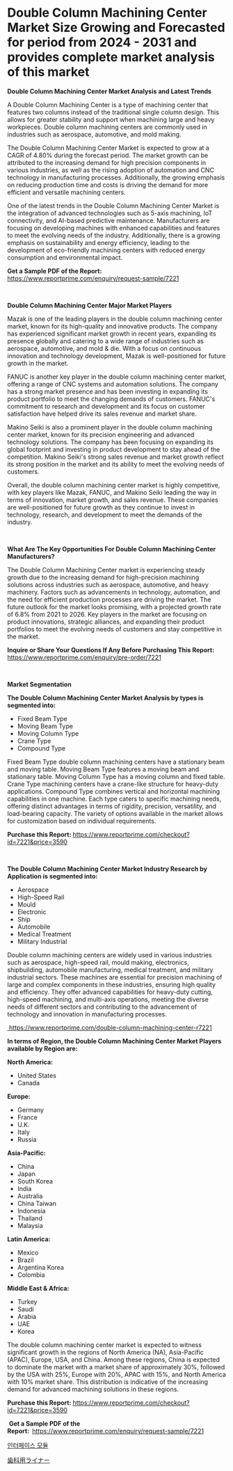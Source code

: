 <p><h1>Double Column Machining Center Market Size Growing and Forecasted for period from 2024 - 2031 and provides complete market analysis of this market</h1></p><p><strong>Double Column Machining Center Market Analysis and Latest Trends</strong></p>
<p><p>A Double Column Machining Center is a type of machining center that features two columns instead of the traditional single column design. This allows for greater stability and support when machining large and heavy workpieces. Double column machining centers are commonly used in industries such as aerospace, automotive, and mold making.</p><p>The Double Column Machining Center Market is expected to grow at a CAGR of 4.80% during the forecast period. The market growth can be attributed to the increasing demand for high precision components in various industries, as well as the rising adoption of automation and CNC technology in manufacturing processes. Additionally, the growing emphasis on reducing production time and costs is driving the demand for more efficient and versatile machining centers.</p><p>One of the latest trends in the Double Column Machining Center Market is the integration of advanced technologies such as 5-axis machining, IoT connectivity, and AI-based predictive maintenance. Manufacturers are focusing on developing machines with enhanced capabilities and features to meet the evolving needs of the industry. Additionally, there is a growing emphasis on sustainability and energy efficiency, leading to the development of eco-friendly machining centers with reduced energy consumption and environmental impact.</p></p>
<p><strong>Get a Sample PDF of the Report:&nbsp;</strong> <a href="https://www.reportprime.com/enquiry/request-sample/7221">https://www.reportprime.com/enquiry/request-sample/7221</a></p>
<p>&nbsp;</p>
<p><strong>Double Column Machining Center Major Market Players</strong></p>
<p><p>Mazak is one of the leading players in the double column machining center market, known for its high-quality and innovative products. The company has experienced significant market growth in recent years, expanding its presence globally and catering to a wide range of industries such as aerospace, automotive, and mold & die. With a focus on continuous innovation and technology development, Mazak is well-positioned for future growth in the market.</p><p>FANUC is another key player in the double column machining center market, offering a range of CNC systems and automation solutions. The company has a strong market presence and has been investing in expanding its product portfolio to meet the changing demands of customers. FANUC's commitment to research and development and its focus on customer satisfaction have helped drive its sales revenue and market share.</p><p>Makino Seiki is also a prominent player in the double column machining center market, known for its precision engineering and advanced technology solutions. The company has been focusing on expanding its global footprint and investing in product development to stay ahead of the competition. Makino Seiki's strong sales revenue and market growth reflect its strong position in the market and its ability to meet the evolving needs of customers.</p><p>Overall, the double column machining center market is highly competitive, with key players like Mazak, FANUC, and Makino Seiki leading the way in terms of innovation, market growth, and sales revenue. These companies are well-positioned for future growth as they continue to invest in technology, research, and development to meet the demands of the industry.</p></p>
<p>&nbsp;</p>
<p><strong>What Are The Key Opportunities For Double Column Machining Center Manufacturers?</strong></p>
<p><p>The Double Column Machining Center market is experiencing steady growth due to the increasing demand for high-precision machining solutions across industries such as aerospace, automotive, and heavy machinery. Factors such as advancements in technology, automation, and the need for efficient production processes are driving the market. The future outlook for the market looks promising, with a projected growth rate of 6.8% from 2021 to 2026. Key players in the market are focusing on product innovations, strategic alliances, and expanding their product portfolios to meet the evolving needs of customers and stay competitive in the market.</p></p>
<p><strong>Inquire or Share Your Questions If Any Before Purchasing This Report:</strong> <a href="https://www.reportprime.com/enquiry/pre-order/7221">https://www.reportprime.com/enquiry/pre-order/7221</a></p>
<p>&nbsp;</p>
<p><strong>Market Segmentation</strong></p>
<p><strong>The Double Column Machining Center Market Analysis by types is segmented into:</strong></p>
<p><ul><li>Fixed Beam Type</li><li>Moving Beam Type</li><li>Moving Column Type</li><li>Crane Type</li><li>Compound Type</li></ul></p>
<p><p>Fixed Beam Type double column machining centers have a stationary beam and moving table. Moving Beam Type features a moving beam and stationary table. Moving Column Type has a moving column and fixed table. Crane Type machining centers have a crane-like structure for heavy-duty applications. Compound Type combines vertical and horizontal machining capabilities in one machine. Each type caters to specific machining needs, offering distinct advantages in terms of rigidity, precision, versatility, and load-bearing capacity. The variety of options available in the market allows for customization based on individual requirements.</p></p>
<p><strong>Purchase this Report:&nbsp;</strong><a href="https://www.reportprime.com/checkout?id=7221&price=3590">https://www.reportprime.com/checkout?id=7221&price=3590</a></p>
<p>&nbsp;</p>
<p><strong>The Double Column Machining Center Market Industry Research by Application is segmented into:</strong></p>
<p><ul><li>Aerospace</li><li>High-Speed Rail</li><li>Mould</li><li>Electronic</li><li>Ship</li><li>Automobile</li><li>Medical Treatment</li><li>Military Industrial</li></ul></p>
<p><p>Double column machining centers are widely used in various industries such as aerospace, high-speed rail, mould making, electronics, shipbuilding, automobile manufacturing, medical treatment, and military industrial sectors. These machines are essential for precision machining of large and complex components in these industries, ensuring high quality and efficiency. They offer advanced capabilities for heavy-duty cutting, high-speed machining, and multi-axis operations, meeting the diverse needs of different sectors and contributing to the advancement of technology and innovation in manufacturing processes.</p></p>
<p><a href="https://www.reportprime.com/double-column-machining-center-r7221">&nbsp;https://www.reportprime.com/double-column-machining-center-r7221</a></p>
<p><strong>In terms of Region, the Double Column Machining Center Market Players available by Region are:</strong></p>
<p>
    <p> <strong> North America: </strong>
        <ul>
            <li>United States</li>
            <li>Canada</li>
        </ul>
        </p> 
    <p> <strong> Europe: </strong>
        <ul>
            <li>Germany</li>
            <li>France</li>
            <li>U.K.</li>
            <li>Italy</li>
            <li>Russia</li>
        </ul>
        </p> 
    <p> <strong> Asia-Pacific: </strong>
        <ul>
            <li>China</li>
            <li>Japan</li>
            <li>South Korea</li>
            <li>India</li>
            <li>Australia</li>
            <li>China Taiwan</li>
            <li>Indonesia</li>
            <li>Thailand</li>
            <li>Malaysia</li>
        </ul>
        </p> 
    <p> <strong> Latin America: </strong>
        <ul>
            <li>Mexico</li>
            <li>Brazil</li>
            <li>Argentina Korea</li>
            <li>Colombia</li>
        </ul>
        </p> 
    <p> <strong> Middle East & Africa: </strong>
        <ul>
            <li>Turkey</li>
            <li>Saudi</li>
            <li>Arabia</li>
            <li>UAE</li>
            <li>Korea</li>
        </ul>
    </p>
    </p>
<p><p>The double column machining center market is expected to witness significant growth in the regions of North America (NA), Asia-Pacific (APAC), Europe, USA, and China. Among these regions, China is expected to dominate the market with a market share of approximately 30%, followed by the USA with 25%, Europe with 20%, APAC with 15%, and North America with 10% market share. This distribution is indicative of the increasing demand for advanced machining solutions in these regions.</p></p>
<p><strong>Purchase this Report: </strong><a href="https://www.reportprime.com/checkout?id=7221&price=3590">https://www.reportprime.com/checkout?id=7221&price=3590</a></p>
<p>&nbsp;<strong>Get a Sample PDF of the Report:&nbsp;&nbsp;</strong><a href="https://www.reportprime.com/enquiry/request-sample/7221">https://www.reportprime.com/enquiry/request-sample/7221</a></p>
<p><strong></strong></p>
<p><p><a href="https://github.com/idcefvhkdut6/Market-Research-Report-List-1/blob/main/371783921408.md">인터페이스 모듈</a></p><p><a href="https://github.com/ppmazlotr77499/Market-Research-Report-List-1/blob/main/248794922941.md">歯科用ライナー</a></p></p>